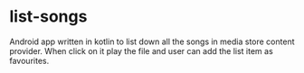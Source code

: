 # list-songs
Android app written in kotlin to list down all the songs in media store content provider. When click on it play the file and user can add the list item as favourites.
